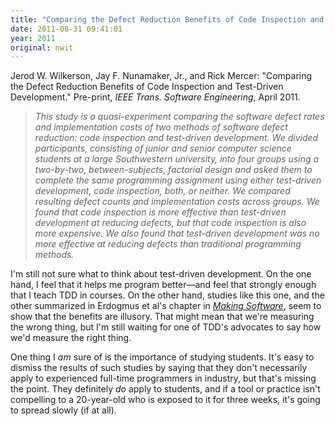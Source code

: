 ```yaml
---
title: "Comparing the Defect Reduction Benefits of Code Inspection and Test-Driven Development"
date: 2011-08-31 09:41:01
year: 2011
original: nwit
---
```

<p>Jerod W. Wilkerson, Jay F. Nunamaker, Jr., and Rick Mercer: "Comparing the Defect Reduction Benefits of Code Inspection and Test-Driven Development." Pre-print, <cite>IEEE Trans. Software Engineering</cite>, April 2011.</p>
<blockquote><em>This study is a quasi-experiment comparing the software defect rates and implementation costs of two methods of software defect reduction: code inspection and test-driven development. We divided participants, consisting of junior and senior computer science students at a large Southwestern university, into four groups using a two-by-two, between-subjects, factorial design and asked them to complete the same programming assignment using either test-driven development, code inspection, both, or neither. We compared resulting defect counts and implementation costs across groups. We found that code inspection is more effective than test-driven development at reducing defects, but that code inspection is also more expensive. We also found that test-driven development was no more effective at reducing defects than traditional programming methods.</em></blockquote>
<p>I'm still not sure what to think about test-driven development. On the one hand, I feel that it helps me program better&mdash;and feel that strongly enough that I teach TDD in courses. On the other hand, studies like this one, and the other summarized in Erdogmus et al's chapter in <a href="http://www.amazon.com/Making-Software-Really-Works-Believe/dp/0596808321"><cite>Making Software</cite></a>, seem to show that the benefits are illusory. That might mean that we're measuring the wrong thing, but I'm still waiting for one of TDD's advocates to say how we'd measure the right thing.</p>
<p>One thing I <em>am</em> sure of is the importance of studying students. It's easy to dismiss the results of such studies by saying that they don't necessarily apply to experienced full-time programmers in industry, but that's missing the point. They definitely <em>do</em> apply to students, and if a tool or practice isn't compelling to a 20-year-old who is exposed to it for three weeks, it's going to spread slowly (if at all).</p>
